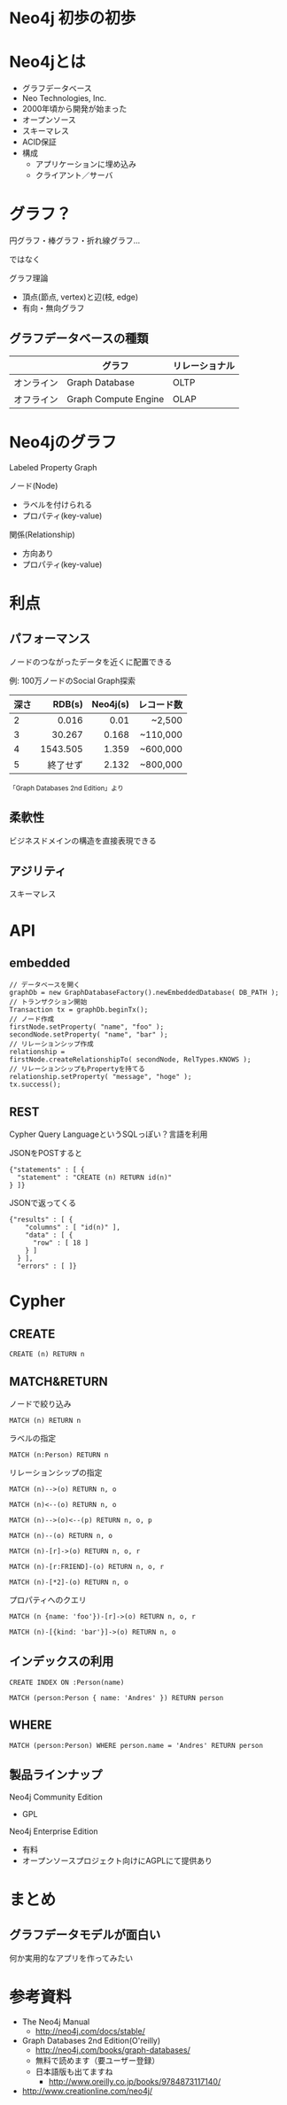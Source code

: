Neo4j 初歩の初歩
===



# Neo4jとは

- グラフデータベース
- Neo Technologies, Inc.
- 2000年頃から開発が始まった
- オープンソース
- スキーマレス
- ACID保証
- 構成
	- アプリケーションに埋め込み
	- クライアント／サーバ



# グラフ？


円グラフ・棒グラフ・折れ線グラフ…


ではなく


グラフ理論

- 頂点(節点, vertex)と辺(枝, edge)
- 有向・無向グラフ



## グラフデータベースの種類
|        |グラフ       |リレーショナル|
|--------|--------------------|----|
|オンライン|Graph Database      |OLTP|
|オフライン|Graph Compute Engine|OLAP|




# Neo4jのグラフ

Labeled Property Graph

ノード(Node)

- ラベルを付けられる
- プロパティ(key-value)

関係(Relationship)

- 方向あり
- プロパティ(key-value)



# 利点
## パフォーマンス

ノードのつながったデータを近くに配置できる


例: 100万ノードのSocial Graph探索

|深さ|RDB(s)|Neo4j(s)|レコード数||----|-----:|-------:|-------:||2   | 0.016|    0.01|  ~2,500||3   |30.267|   0.168|~110,000||4   |1543.505| 1.359|~600,000||5   |終了せず|2.132|~800,000|<small>「Graph Databases 2nd Edition」より</small>
   


## 柔軟性

ビジネスドメインの構造を直接表現できる


	
## アジリティ

スキーマレス



# API

## embedded

```
// データベースを開く
graphDb = new GraphDatabaseFactory().newEmbeddedDatabase( DB_PATH );
// トランザクション開始
Transaction tx = graphDb.beginTx();
// ノード作成
firstNode.setProperty( "name", "foo" );
secondNode.setProperty( "name", "bar" );
// リレーションシップ作成
relationship = 
firstNode.createRelationshipTo( secondNode, RelTypes.KNOWS );
// リレーションシップもPropertyを持てる
relationship.setProperty( "message", "hoge" );
tx.success();
```


## REST

Cypher Query LanguageというSQLっぽい？言語を利用 

JSONをPOSTすると

```
{"statements" : [ {
  "statement" : "CREATE (n) RETURN id(n)"
} ]}
```

JSONで返ってくる

```
{"results" : [ {
    "columns" : [ "id(n)" ],
    "data" : [ {
      "row" : [ 18 ]
    } ]
  } ],
  "errors" : [ ]}
```



# Cypher

## CREATE

```
CREATE (n) RETURN n
```

## MATCH&RETURN

ノードで絞り込み

```
MATCH (n) RETURN n
```

ラベルの指定

```
MATCH (n:Person) RETURN n
```


リレーションシップの指定

```
MATCH (n)-->(o) RETURN n, o
```
```
MATCH (n)<--(o) RETURN n, o
```
```
MATCH (n)-->(o)<--(p) RETURN n, o, p
```
```
MATCH (n)--(o) RETURN n, o
```
```
MATCH (n)-[r]->(o) RETURN n, o, r
```
```
MATCH (n)-[r:FRIEND]-(o) RETURN n, o, r
```
```
MATCH (n)-[*2]-(o) RETURN n, o
```

プロパティへのクエリ

```
MATCH (n {name: 'foo'})-[r]->(o) RETURN n, o, r
```
```
MATCH (n)-[{kind: 'bar'}]->(o) RETURN n, o
```


## インデックスの利用
```
CREATE INDEX ON :Person(name)
```
```
MATCH (person:Person { name: 'Andres' }) RETURN person
```

## WHERE
```
MATCH (person:Person) WHERE person.name = 'Andres' RETURN person
```

 



## 製品ラインナップ

Neo4j Community Edition

- GPL

Neo4j Enterprise Edition

- 有料
- オープンソースプロジェクト向けにAGPLにて提供あり



# まとめ
## グラフデータモデルが面白い
何か実用的なアプリを作ってみたい




# 参考資料
- The Neo4j Manual
	- http://neo4j.com/docs/stable/
- Graph Databases 2nd Edition(O'reilly)
	- http://neo4j.com/books/graph-databases/
	- 無料で読めます（要ユーザー登録）
	- 日本語版も出てますね
		- http://www.oreilly.co.jp/books/9784873117140/
- http://www.creationline.com/neo4j/
